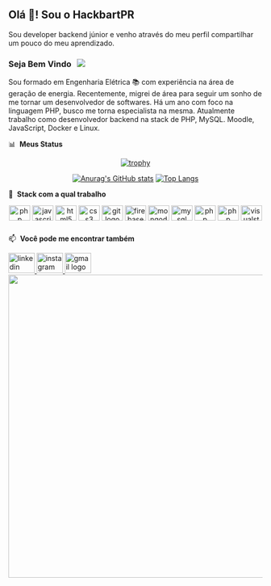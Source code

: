 ## Olá 👋! Sou o HackbartPR

Sou developer backend júnior e venho através do meu perfil compartilhar um pouco do meu aprendizado.

### Seja Bem Vindo &nbsp; ![](https://visitor-badge.glitch.me/badge?page_id=HackbartPR)

Sou formado em Engenharia Elétrica 📚 com experiência na área de geração de energia. Recentemente, migrei de área para seguir um sonho de me tornar um desenvolvedor de softwares. 
Há um ano com foco na linguagem PHP, busco me torna especialista na mesma. Atualmente trabalho como desenvolvedor backend na stack de PHP, MySQL. Moodle, JavaScript, Docker e Linux.

📊 &nbsp;**Meus Status**
<div align="center">

  [![trophy](https://github-profile-trophy.vercel.app/?username=HackbartPR&column=-1)](https://github.com/ryo-ma/github-profile-trophy)
  
</div>

<div align="center">

[![Anurag's GitHub stats](https://github-readme-stats.vercel.app/api?username=HackbartPR&show_icons=true&count_private=true&hide_rank=true)](https://github.com/anuraghazra/github-readme-stats) [![Top Langs](https://github-readme-stats.vercel.app/api/top-langs/?username=HackbartPR&layout=compact&langs_count=8)](https://github.com/anuraghazra/github-readme-stats)

</div>

🌱 &nbsp;**Stack com a qual trabalho**

<div align="center">
  <img src="https://cdn.jsdelivr.net/gh/devicons/devicon/icons/php/php-original.svg" height="30" width="42" alt="php logo"  />
  <img src="https://cdn.jsdelivr.net/gh/devicons/devicon/icons/javascript/javascript-original.svg" height="30" width="42" alt="javascript logo"  />  
  <img src="https://cdn.jsdelivr.net/gh/devicons/devicon/icons/html5/html5-original.svg" height="30" width="42" alt="html5 logo"  />
  <img src="https://cdn.jsdelivr.net/gh/devicons/devicon/icons/css3/css3-original.svg" height="30" width="42" alt="css3 logo"  />
  <img src="https://cdn.jsdelivr.net/gh/devicons/devicon/icons/git/git-original.svg" height="30" width="42" alt="git logo"  />  
  <img src="https://cdn.jsdelivr.net/gh/devicons/devicon/icons/firebase/firebase-plain.svg" height="30" width="42" alt="firebase logo"  />
  <img src="https://cdn.jsdelivr.net/gh/devicons/devicon/icons/mongodb/mongodb-original.svg" height="30" width="42" alt="mongodb logo"  />
  <img src="https://cdn.jsdelivr.net/gh/devicons/devicon/icons/mysql/mysql-original.svg" height="30" width="42" alt="mysql logo"  />
  <img src="https://cdn.jsdelivr.net/gh/devicons/devicon/icons/docker/docker-original.svg" height="30" width="42" alt="php logo"  />
  <img src="https://cdn.jsdelivr.net/gh/devicons/devicon/icons/linux/linux-original.svg" height="30" width="42" alt="php logo"  />
  <img src="https://cdn.jsdelivr.net/gh/devicons/devicon/icons/visualstudio/visualstudio-plain.svg" height="30" width="42" alt="visualstudio logo"  />
</div>

###

📫 &nbsp;**Você pode me encontrar também**

<div align="left">
  <a href="https://www.linkedin.com/in/carlos-guilherme-hackbart/" target="_blank">
    <img src="https://raw.githubusercontent.com/maurodesouza/profile-readme-generator/master/src/assets/icons/social/linkedin/default.svg" width="52" height="40" alt="linkedin logo"  />
  </a>
  <a href="https://www.instagram.com/carlosguilherme.hackbart/" target="_blank">
    <img src="https://raw.githubusercontent.com/maurodesouza/profile-readme-generator/master/src/assets/icons/social/instagram/default.svg" width="52" height="40" alt="instagram logo"  />
  </a>
  <a href="cgharckbart@gmail.com" target="_blank">
    <img src="https://raw.githubusercontent.com/maurodesouza/profile-readme-generator/master/src/assets/icons/social/gmail/default.svg" width="52" height="40" alt="gmail logo"  />
  </a>
</div>

<div align="center">
<img height="600" src="https://user-images.githubusercontent.com/95001642/179401996-e5a930f8-7186-4fb6-8404-49ad806e1a16.png"  />
</div>
